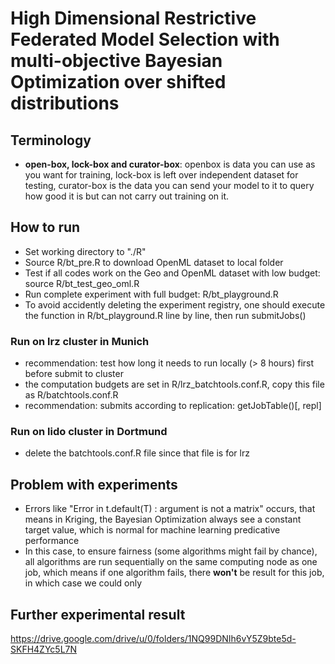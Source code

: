 # High Dimensional Restrictive Federated Model Selection with multi-objective Bayesian Optimization over shifted distributions

## Terminology
- **open-box, lock-box and curator-box**: openbox is data you can use as you want for training, lock-box is left over independent dataset for testing,  curator-box is the data you can send your model to it to query how good it is but can not carry out training on it. 

## How to run
- Set working directory to "./R"
- Source R/bt_pre.R to download OpenML dataset to local folder
- Test if all codes work on the Geo and OpenML dataset with low budget: source R/bt_test_geo_oml.R 
- Run complete experiment with full budget: R/bt_playground.R
- To avoid accidently deleting the experiment registry, one should execute the function in
  R/bt_playground.R line by line, then run submitJobs()

### Run on lrz cluster in Munich
- recommendation: test how long it needs to run locally (> 8 hours) first before submit to cluster
- the computation budgets are set in R/lrz_batchtools.conf.R, copy this file as R/batchtools.conf.R
- recommendation: submits according to replication: getJobTable()[, repl]

### Run on lido cluster in Dortmund
- delete the batchtools.conf.R file since that file is for lrz

## Problem with experiments
- Errors like "Error in t.default(T) : argument is not a matrix" occurs, that means in Kriging, the Bayesian Optimization always see a constant target value, which is normal for machine learning predicative performance
- In this case, to ensure fairness (some algorithms might fail by chance), all algorithms are run sequentially on the same computing node as one job, which means if one algorithm fails, there **won't** be result for this job, in which case we could only 

## Further experimental result
https://drive.google.com/drive/u/0/folders/1NQ99DNIh6vY5Z9bte5d-SKFH4ZYc5L7N

